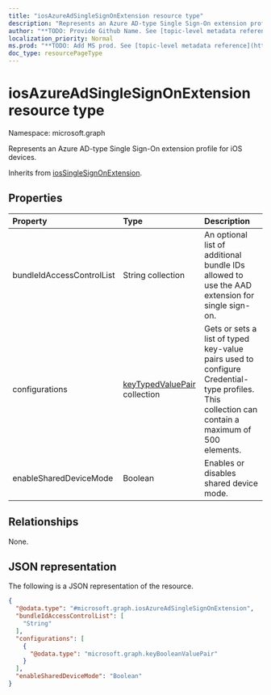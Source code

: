 ```yaml
---
title: "iosAzureAdSingleSignOnExtension resource type"
description: "Represents an Azure AD-type Single Sign-On extension profile for iOS devices."
author: "**TODO: Provide Github Name. See [topic-level metadata reference](https://msgo.azurewebsites.net/add/document/guidelines/metadata.html#topic-level-metadata)**"
localization_priority: Normal
ms.prod: "**TODO: Add MS prod. See [topic-level metadata reference](https://msgo.azurewebsites.net/add/document/guidelines/metadata.html#topic-level-metadata)**"
doc_type: resourcePageType
---
```


# iosAzureAdSingleSignOnExtension resource type

Namespace: microsoft.graph



Represents an Azure AD-type Single Sign-On extension profile for iOS devices.


Inherits from [iosSingleSignOnExtension](../resources/iossinglesignonextension.md).

## Properties
|Property|Type|Description|
|:---|:---|:---|
|bundleIdAccessControlList|String collection|An optional list of additional bundle IDs allowed to use the AAD extension for single sign-on.|
|configurations|[keyTypedValuePair](../resources/keytypedvaluepair.md) collection|Gets or sets a list of typed key-value pairs used to configure Credential-type profiles. This collection can contain a maximum of 500 elements.|
|enableSharedDeviceMode|Boolean|Enables or disables shared device mode.|

## Relationships
None.

## JSON representation
The following is a JSON representation of the resource.
<!-- {
  "blockType": "resource",
  "@odata.type": "microsoft.graph.iosAzureAdSingleSignOnExtension"
}
-->
``` json
{
  "@odata.type": "#microsoft.graph.iosAzureAdSingleSignOnExtension",
  "bundleIdAccessControlList": [
    "String"
  ],
  "configurations": [
    {
      "@odata.type": "microsoft.graph.keyBooleanValuePair"
    }
  ],
  "enableSharedDeviceMode": "Boolean"
}
```

